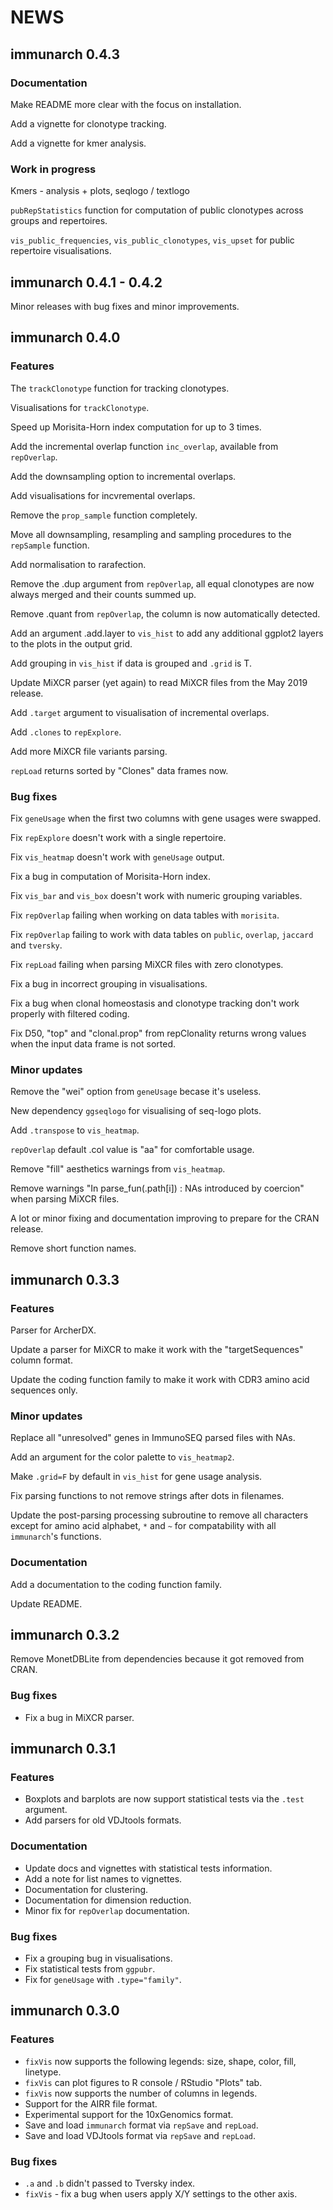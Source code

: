 # NEWS

## immunarch 0.4.3

### Documentation

Make README more clear with the focus on installation.

Add a vignette for clonotype tracking.

Add a vignette for kmer analysis.

### Work in progress

Kmers - analysis + plots, seqlogo / textlogo

`pubRepStatistics` function for computation of public clonotypes across groups and repertoires.

`vis_public_frequencies`, `vis_public_clonotypes`, `vis_upset` for public repertoire visualisations.

## immunarch 0.4.1 - 0.4.2

Minor releases with bug fixes and minor improvements.

## immunarch 0.4.0

### Features

The `trackClonotype` function for tracking clonotypes.

Visualisations for `trackClonotype`.

Speed up Morisita-Horn index computation for up to 3 times.

Add the incremental overlap function `inc_overlap`, available from `repOverlap`.

Add the downsampling option to incremental overlaps.

Add visualisations for incvremental overlaps.

Remove the `prop_sample` function completely.

Move all downsampling, resampling and sampling procedures to the `repSample` function.

Add normalisation to rarafection.

Remove the .dup argument from `repOverlap`, all equal clonotypes are now always merged and their counts summed up.

Remove .quant from `repOverlap`, the column is now automatically detected.

Add an argument .add.layer to `vis_hist` to add any additional ggplot2 layers to the plots in the output grid.

Add grouping in `vis_hist` if data is grouped and `.grid` is T.

Update MiXCR parser \(yet again\) to read MiXCR files from the May 2019 release.

Add `.target` argument to visualisation of incremental overlaps.

Add `.clones` to `repExplore`.

Add more MiXCR file variants parsing.

`repLoad` returns sorted by "Clones" data frames now.

### Bug fixes

Fix `geneUsage` when the first two columns with gene usages were swapped.

Fix `repExplore` doesn't work with a single repertoire.

Fix `vis_heatmap` doesn't work with `geneUsage` output.

Fix a bug in computation of Morisita-Horn index.

Fix `vis_bar` and `vis_box` doesn't work with numeric grouping variables.

Fix `repOverlap` failing when working on data tables with `morisita`.

Fix `repOverlap` failing to work with data tables on `public`, `overlap`, `jaccard` and `tversky`.

Fix `repLoad` failing when parsing MiXCR files with zero clonotypes.

Fix a bug in incorrect grouping in visualisations.

Fix a bug when clonal homeostasis and clonotype tracking don't work properly with filtered coding.

Fix D50, "top" and "clonal.prop" from repClonality returns wrong values when the input data frame is not sorted.

### Minor updates

Remove the "wei" option from `geneUsage` becase it's useless.

New dependency `ggseqlogo` for visualising of seq-logo plots.

Add `.transpose` to `vis_heatmap`.

`repOverlap` default .col value is "aa" for comfortable usage.

Remove "fill" aesthetics warnings from `vis_heatmap`.

Remove warnings "In parse\_fun\(.path\[i\]\) : NAs introduced by coercion" when parsing MiXCR files.

A lot or minor fixing and documentation improving to prepare for the CRAN release.

Remove short function names.

## immunarch 0.3.3

### Features

Parser for ArcherDX.

Update a parser for MiXCR to make it work with the "targetSequences" column format.

Update the coding function family to make it work with CDR3 amino acid sequences only.

### Minor updates

Replace all "unresolved" genes in ImmunoSEQ parsed files with NAs.

Add an argument for the color palette to `vis_heatmap2`.

Make `.grid=F` by default in `vis_hist` for gene usage analysis.

Fix parsing functions to not remove strings after dots in filenames.

Update the post-parsing processing subroutine to remove all characters except for amino acid alphabet, `*` and `~` for compatability with all `immunarch`'s functions.

### Documentation

Add a documentation to the coding function family.

Update README.

## immunarch 0.3.2

Remove MonetDBLite from dependencies because it got removed from CRAN.

### Bug fixes

* Fix a bug in MiXCR parser.

## immunarch 0.3.1

### Features

* Boxplots and barplots are now support statistical tests via the `.test` argument.
* Add parsers for old VDJtools formats.

### Documentation

* Update docs and vignettes with statistical tests information.
* Add a note for list names to vignettes.
* Documentation for clustering.
* Documentation for dimension reduction.
* Minor fix for `repOverlap` documentation.

### Bug fixes

* Fix a grouping bug in visualisations.
* Fix statistical tests from `ggpubr`.
* Fix for `geneUsage` with `.type="family"`.

## immunarch 0.3.0

### Features

* `fixVis` now supports the following legends: size, shape, color, fill, linetype.
* `fixVis` can plot figures to R console / RStudio "Plots" tab.
* `fixVis` now supports the number of columns in legends.
* Support for the AIRR file format.
* Experimental support for the 10xGenomics format.
* Save and load `immunarch` format via `repSave` and `repLoad`.
* Save and load VDJtools format via `repSave` and `repLoad`.

### Bug fixes

* `.a` and `.b` didn't passed to Tversky index.
* `fixVis` - fix a bug when users apply X/Y settings to the other axis.

